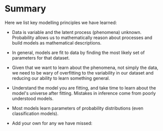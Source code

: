 # Summary

Here we list key modelling principles we have learned:


- Data is  variable and the latent process (phenomena) unknown. Probability allows us to mathematically reason about processes and build models as mathematical descriptions. 
- In general, models are fit to data by finding the most likely set of parameters for that dataset. 
- Given that we want to learn about the phenomena, not simply the data, we need to be wary of overfitting to the variability in our dataset and reducing our ability to learn something general.
- Understand the model you are fitting, and take time to learn about the model's universe after fitting. Mistakes in inference come from poorly understood models.
- Most models learn parameters of probability distributions (even classification models).

- Add your own for any we have missed:


